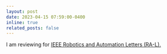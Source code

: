 ```yaml
---
layout: post
date: 2023-04-15 07:59:00-0400
inline: true
related_posts: false
---
```


I am reviewing for [IEEE Robotics and Automation Letters (RA-L).](https://ieeexplore.ieee.org/xpl/RecentIssue.jsp?punumber=7083369)

